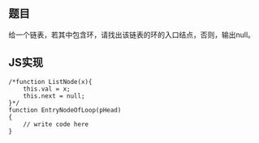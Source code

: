 ## 题目

给一个链表，若其中包含环，请找出该链表的环的入口结点，否则，输出null。

## JS实现

```
/*function ListNode(x){
    this.val = x;
    this.next = null;
}*/
function EntryNodeOfLoop(pHead)
{
    // write code here
}
```

